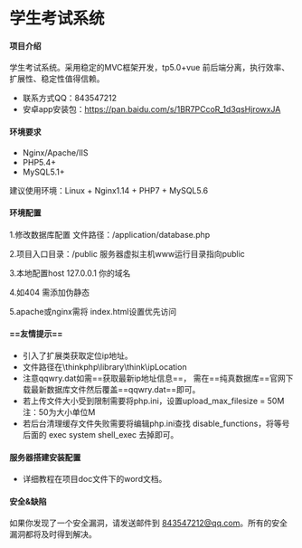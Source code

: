 # 学生考试系统


#### 项目介绍
学生考试系统。采用稳定的MVC框架开发，tp5.0+vue 前后端分离，执行效率、扩展性、稳定性值得信赖。


- 联系方式QQ：843547212
- 安卓app安装包：https://pan.baidu.com/s/1BR7PCcoR_1d3qsHjrowxJA 

#### 环境要求
- Nginx/Apache/IIS
- PHP5.4+
- MySQL5.1+

建议使用环境：Linux + Nginx1.14 + PHP7 + MySQL5.6

#### 环境配置
1.修改数据库配置     文件路径：/application/database.php  

2.项目入口目录：/public  服务器虚拟主机www运行目录指向public

3.本地配置host 127.0.0.1 你的域名

4.如404 需添加伪静态

5.apache或nginx需将 index.html设置优先访问

#### ==友情提示==
- 引入了扩展类获取定位ip地址。
- 文件路径在\thinkphp\library\think\ipLocation
- 注意qqwry.dat如需==获取最新ip地址信息==， 需在==纯真数据库==官网下载最新数据库文件然后覆盖==qqwry.dat==即可。
- 若上传文件大小受到限制需要将php.ini，设置upload_max_filesize = 50M     注：50为大小单位M
- 若后台清理缓存文件失败需要将编辑php.ini查找 disable_functions，将等号后面的 exec system shell_exec 去掉即可。

#### 服务器搭建安装配置
- 详细教程在项目doc文件下的word文档。

#### 安全&缺陷
如果你发现了一个安全漏洞，请发送邮件到 843547212@qq.com。所有的安全漏洞都将及时得到解决。